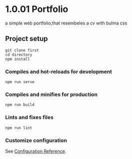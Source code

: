 # 1.0.01 Portfolio
a simple web portfolio,that resembeles a cv
with bulma css

## Project setup
```
git clone first
cd directory
npm install
```

### Compiles and hot-reloads for development
```
npm run serve
```

### Compiles and minifies for production
```
npm run build
```

### Lints and fixes files
```
npm run lint
```

### Customize configuration
See [Configuration Reference](https://cli.vuejs.org/config/).
